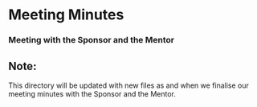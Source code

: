 # Meeting Minutes
### Meeting with the Sponsor and the Mentor

## Note:
This directory will be updated with new files as and when we finalise our meeting minutes with the Sponsor and the Mentor.
